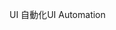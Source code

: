 <span data-ttu-id="3bd82-101">UI 自動化</span><span class="sxs-lookup"><span data-stu-id="3bd82-101">UI Automation</span></span>